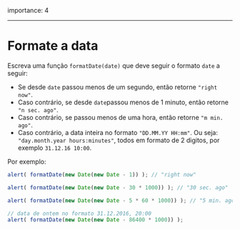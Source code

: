 importance: 4

---

# Formate a data

Escreva uma função `formatDate(date)` que deve seguir o formato `date` a seguir:

- Se desde `date` passou menos de um segundo, então retorne `"right now"`.
- Caso contrário, se desde `date`passou menos de 1 minuto, então retorne `"n sec. ago"`.
- Caso contrário, se passou menos de uma hora, então retorne `"m min. ago"`.
- Caso contrário, a data inteira no formato `"DD.MM.YY HH:mm"`. Ou seja: `"day.month.year hours:minutes"`, todos em formato de 2 digitos, por exemplo `31.12.16 10:00`.

Por exemplo:

```js
alert( formatDate(new Date(new Date - 1)) ); // "right now"

alert( formatDate(new Date(new Date - 30 * 1000)) ); // "30 sec. ago"

alert( formatDate(new Date(new Date - 5 * 60 * 1000)) ); // "5 min. ago"

// data de ontem no formato 31.12.2016, 20:00
alert( formatDate(new Date(new Date - 86400 * 1000)) );
```
